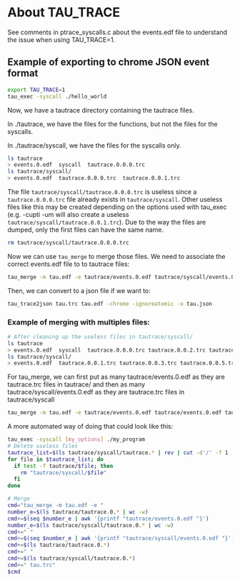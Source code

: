 # About TAU_TRACE

See comments in ptrace_syscalls.c about the events.edf file to understand the issue when using TAU_TRACE=1.

## Example of exporting to chrome JSON event format

```bash
export TAU_TRACE=1
tau_exec -syscall ./hello_world
```

Now, we have a tautrace directory containing the tautrace files.

In ./tautrace, we have the files for the functions, but not the files for the syscalls.

In ./tautrace/syscall, we have the files for the syscalls only. 

```bash
ls tautrace
> events.0.edf  syscall  tautrace.0.0.0.trc
ls tautrace/syscall/
> events.0.edf  tautrace.0.0.0.trc  tautrace.0.0.1.trc
```

The file `tautrace/syscall/tautrace.0.0.0.trc` is useless since a `tautrace.0.0.0.trc` file already exists in `tautrace/syscall`.
Other useless files like this may be created depending on the options used with tau_exec (e.g. -cupti -um will also create a useless `tautrace/syscall/tautrace.0.0.1.trc`). 
Due to the way the files are dumped, only the first files can have the same name.

```bash
rm tautrace/syscall/tautrace.0.0.0.trc
```

Now we can use `tau_merge` to merge those files. We need to associate the correct events.edf file to to tautrace files:

```bash
tau_merge -m tau.edf -e tautrace/events.0.edf tautrace/syscall/events.0.edf tautrace/tautrace.0.0.0.trc tautrace/tautrace.0.0.1.trc tau.trc
```

Then, we can convert to a json file if we want to:
```bash
tau_trace2json tau.trc tau.edf -chrome -ignoreatomic -o tau.json
```


### Example of merging with multiples files:
```bash
# After cleaning up the useless files in tautrace/syscall/
ls tautrace
> events.0.edf  syscall  tautrace.0.0.0.trc tautrace.0.0.2.trc tautrace.0.0.4.trc tautrace.0.0.6.trc tautrace.0.0.7.trc
ls tautrace/syscall/
> events.0.edf  tautrace.0.0.1.trc tautrace.0.0.3.trc tautrace.0.0.5.trc
```

For tau_merge, we can first put as many tautrace/events.0.edf as they are tautrace.trc files in tautrace/ and then as many tautrace/syscall/events.0.edf as they are tautrace.trc files in tautrace/syscall
```bash
tau_merge -m tau.edf -e tautrace/events.0.edf tautrace/events.0.edf tautrace/events.0.edf tautrace/events.0.edf tautrace/events.0.edf tautrace/syscall/events.0.edf tautrace/syscall/events.0.edf tautrace/syscall/events.0.edf tautrace.0.0.0.trc tautrace.0.0.2.trc tautrace.0.0.4.trc tautrace.0.0.6.trc tautrace.0.0.7.trc tautrace.0.0.1.trc tautrace.0.0.3.trc tautrace.0.0.5.trc tau.trc
```

A more automated way of doing that could look like this:
```bash
tau_exec -syscall [my_options] ./my_program
# Delete useless files
tautrace_list=$(ls tautrace/syscall/tautrace.* | rev | cut -d'/' -f 1 | rev | tr '\n' ' ')
for file in $tautrace_list; do
  if test -f tautrace/$file; then
    rm "tautrace/syscall/$file"
  fi
done

# Merge
cmd="tau_merge -m tau.edf -e "
number_e=$(ls tautrace/tautrace.0.* | wc -w)
cmd+=$(seq $number_e | awk '{printf "tautrace/events.0.edf "}')
number_e=$(ls tautrace/syscall/tautrace.0.* | wc -w)
cmd+=" "
cmd+=$(seq $number_e | awk '{printf "tautrace/syscall/events.0.edf "}')
cmd+=$(ls tautrace/tautrace.0.*)
cmd+=" "
cmd+=$(ls tautrace/syscall/tautrace.0.*)
cmd+=" tau.trc"
$cmd
```